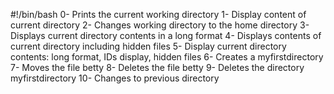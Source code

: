 #!/bin/bash
0- Prints the current working directory
1- Display content of current directory
2- Changes working directory to the home directory
3- Displays current directory contents in a long format
4- Displays contents of current directory including hidden files
5- Display current directory contents: long format, IDs display, hidden files
6- Creates a myfirstdirectory
7- Moves the file betty
8- Deletes the file betty
9- Deletes the directory myfirstdirectory
10- Changes to previous directory
